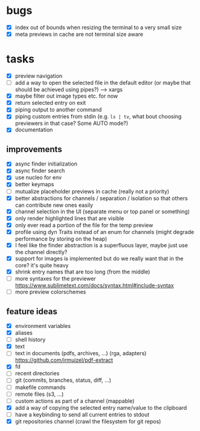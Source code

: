 # bugs

- [x] index out of bounds when resizing the terminal to a very small size
- [x] meta previews in cache are not terminal size aware

# tasks

- [x] preview navigation
- [ ] add a way to open the selected file in the default editor (or maybe that
  should be achieved using pipes?) --> xargs
- [x] maybe filter out image types etc. for now
- [x] return selected entry on exit
- [x] piping output to another command
- [x] piping custom entries from stdin (e.g. `ls | tv`, what bout choosing
  previewers in that case? Some AUTO mode?)
- [x] documentation

## improvements

- [x] async finder initialization
- [x] async finder search
- [x] use nucleo for env
- [x] better keymaps
- [ ] mutualize placeholder previews in cache (really not a priority)
- [x] better abstractions for channels / separation / isolation so that others
  can contribute new ones easily
- [x] channel selection in the UI (separate menu or top panel or something)
- [x] only render highlighted lines that are visible
- [x] only ever read a portion of the file for the temp preview
- [x] profile using dyn Traits instead of an enum for channels (might degrade performance by storing on the heap)
- [x] I feel like the finder abstraction is a superfluous layer, maybe just use
  the channel directly?
- [x] support for images is implemented but do we really want that in the core?
  it's quite heavy
- [x] shrink entry names that are too long (from the middle)
- [ ] more syntaxes for the previewer https://www.sublimetext.com/docs/syntax.html#include-syntax
- [ ] more preview colorschemes

## feature ideas

- [x] environment variables
- [x] aliases
- [ ] shell history
- [x] text
- [ ] text in documents (pdfs, archives, ...) (rga, adapters)
  https://github.com/jrmuizel/pdf-extract
- [x] fd
- [ ] recent directories
- [ ] git (commits, branches, status, diff, ...)
- [ ] makefile commands
- [ ] remote files (s3, ...)
- [ ] custom actions as part of a channel (mappable)
- [x] add a way of copying the selected entry name/value to the clipboard
- [ ] have a keybinding to send all current entries to stdout
- [x] git repositories channel (crawl the filesystem for git repos)
